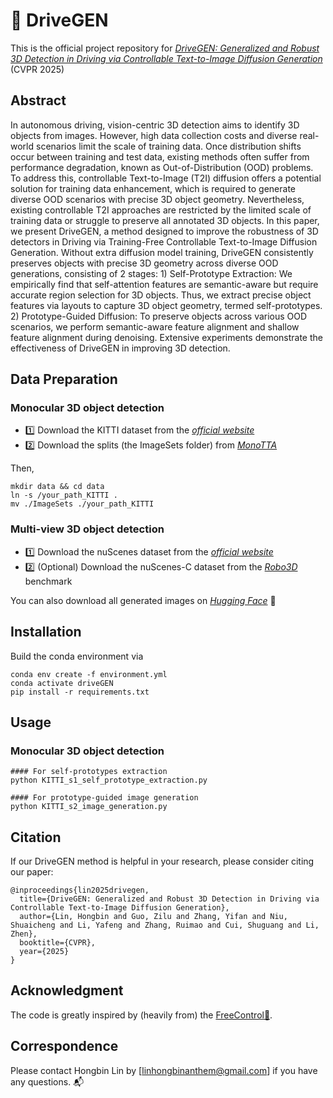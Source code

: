 #  🌠 DriveGEN
This is the official project repository for *[DriveGEN: Generalized and Robust 3D Detection in Driving via Controllable Text-to-Image Diffusion Generation](https://arxiv.org/abs/2503.11122)* (CVPR 2025)

## Abstract
In autonomous driving, vision-centric 3D detection aims to identify 3D objects from images. However, high data collection costs and diverse real-world scenarios limit the scale of training data. Once distribution shifts occur between training and test data, existing methods often suffer from performance degradation, known as Out-of-Distribution (OOD) problems. To address this, controllable Text-to-Image (T2I) diffusion offers a potential solution for training data enhancement, which is required to generate diverse OOD scenarios with precise 3D object geometry. Nevertheless, existing controllable T2I approaches are restricted by the limited scale of training data or struggle to preserve all annotated 3D objects. In this paper, we present DriveGEN, a method designed to improve the robustness of 3D detectors in Driving via Training-Free Controllable Text-to-Image Diffusion Generation. Without extra diffusion model training, DriveGEN consistently preserves objects with precise 3D geometry across diverse OOD generations, consisting of 2 stages: 1) Self-Prototype Extraction: We empirically find that self-attention features are semantic-aware but require accurate region selection for 3D objects. Thus, we extract precise object features via layouts to capture 3D object geometry, termed self-prototypes. 2) Prototype-Guided Diffusion: To preserve objects across various OOD scenarios, we perform semantic-aware feature alignment and shallow feature alignment during denoising. Extensive experiments demonstrate the effectiveness of DriveGEN in improving 3D detection.

## Data Preparation

### Monocular 3D object detection
- 1️⃣ Download the KITTI dataset from the *[official website](https://www.cvlibs.net/datasets/kitti/)*
- 2️⃣ Download the splits (the ImageSets folder) from *[MonoTTA](https://github.com/Hongbin98/MonoTTA/tree/main/ImageSets)*

Then, 
```
mkdir data && cd data
ln -s /your_path_KITTI .
mv ./ImageSets ./your_path_KITTI
```

### Multi-view 3D object detection
- 1️⃣ Download the nuScenes dataset from the *[official website](https://www.nuscenes.org/)*
- 2️⃣ (Optional) Download the nuScenes-C dataset from the *[Robo3D](https://ldkong.com/Robo3D)* benchmark


You can also download all generated images on *[Hugging Face](https://huggingface.co/datasets/anthemlin/DriveGEN-datasets)* 🤗

## Installation
Build the conda environment via
```
conda env create -f environment.yml
conda activate driveGEN
pip install -r requirements.txt
```

## Usage
### Monocular 3D object detection
```
#### For self-prototypes extraction
python KITTI_s1_self_prototype_extraction.py

#### For prototype-guided image generation
python KITTI_s2_image_generation.py
```


## Citation
If our DriveGEN method is helpful in your research, please consider citing our paper:
```
@inproceedings{lin2025drivegen,
  title={DriveGEN: Generalized and Robust 3D Detection in Driving via Controllable Text-to-Image Diffusion Generation},
  author={Lin, Hongbin and Guo, Zilu and Zhang, Yifan and Niu, Shuaicheng and Li, Yafeng and Zhang, Ruimao and Cui, Shuguang and Li, Zhen},
  booktitle={CVPR},
  year={2025}
}
```

## Acknowledgment
The code is greatly inspired by (heavily from) the [FreeControl🔗](https://github.com/genforce/freecontrol).

## Correspondence 
Please contact Hongbin Lin by [linhongbinanthem@gmail.com] if you have any questions.  📬

